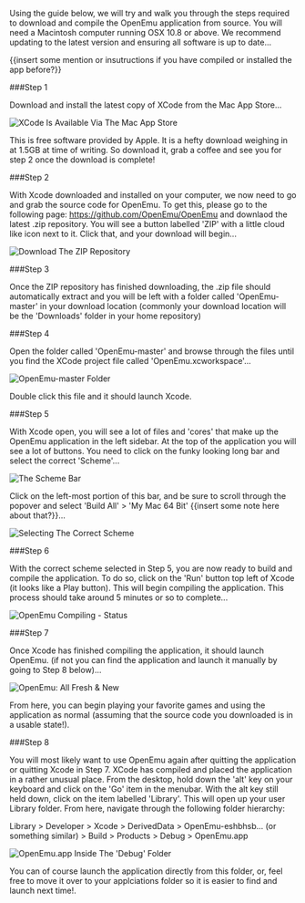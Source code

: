 
Using the guide below, we will try and walk you through the steps required to download and compile the OpenEmu application from source. You will need a Macintosh computer running OSX 10.8 or above. We recommend updating to the latest version and ensuring all software is up to date...

{{insert some mention or insutructions if you have compiled or installed the app before?}}

###Step 1

Download and install the latest copy of XCode from the Mac App Store... 

![XCode Is Available Via The Mac App Store](http://cl.ly/image/283l3Y201r1C)

This is free software provided by Apple. It is a hefty download weighing in at 1.5GB at time of writing. So download it, grab a coffee and see you for step 2 once the download is complete!

###Step 2

With Xcode downloaded and installed on your computer, we now need to go and grab the source code for OpenEmu. To get this, please go to the following page: <https://github.com/OpenEmu/OpenEmu> and downlaod the latest .zip repository. You will see a button labelled 'ZIP' with a little cloud like icon next to it. Click that, and your download will begin...

![Download The ZIP Repository](http://cl.ly/image/1L2U3H1u2x02)

###Step 3

Once the ZIP repository has finished downloading, the .zip file should automatically extract and you will be left with a folder called 'OpenEmu-master' in your download location (commonly your download location will be the 'Downloads' folder in your home repository)

###Step 4

Open the folder called 'OpenEmu-master' and browse through the files until you find the XCode project file called 'OpenEmu.xcworkspace'...

![OpenEmu-master Folder](http://cl.ly/image/1h2z0J0i061t)

Double click this file and it should launch Xcode.

###Step 5

With Xcode open, you will see a lot of files and 'cores' that make up the OpenEmu application in the left sidebar. At the top of the application you will see a lot of buttons. You need to click on the funky looking long bar and select the correct 'Scheme'...

![The Scheme Bar](http://cl.ly/image/3n2P0g2C1i1v)

Click on the left-most portion of this bar, and be sure to scroll through the popover and select 'Build All' > 'My Mac 64 Bit' {{insert some note here about that?}}...

![Selecting The Correct Scheme](http://cl.ly/image/2n1a0q2B1w3w)

###Step 6

With the correct scheme selected in Step 5, you are now ready to build and compile the application. To do so, click on the 'Run' button top left of Xcode (it looks like a Play button). This will begin compiling the application. This process should take around 5 minutes or so to complete...

![OpenEmu Compiling - Status](http://cl.ly/image/0T1s0Y2J2X1j)

###Step 7

Once Xcode has finished compiling the application, it should launch OpenEmu. (if not you can find the application and launch it manually by going to Step 8 below)...

![OpenEmu: All Fresh & New](http://cl.ly/image/2w1f1S3K1W3V)

From here, you can begin playing your favorite games and using the application as normal (assuming that the source code you downloaded is in a usable state!).

###Step 8

You will most likely want to use OpenEmu again after quitting the application or quitting Xcode in Step 7. XCode has compiled and placed the application in a rather unusual place. From the desktop, hold down the 'alt' key on your keyboard and click on the 'Go' item in the menubar. With the alt key still held down, click on the  item labelled 'Library'. This will open up your user Library folder. From here, navigate through the following folder hierarchy:

Library > Developer > Xcode > DerivedData > OpenEmu-eshbhsb... (or something similar) > Build > Products > Debug > OpenEmu.app

![OpenEmu.app Inside The 'Debug' Folder](http://cl.ly/image/0l0m3c2l3U0d)

You can of course launch the application directly from this folder, or, feel free to move it over to your applciations folder so it is easier to find and launch next time!.